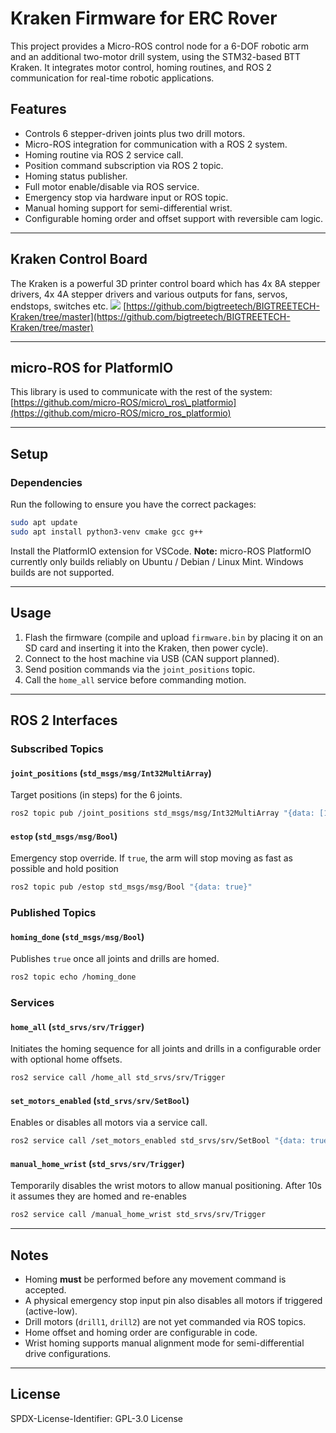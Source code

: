 # Kraken Firmware for ERC Rover

This project provides a Micro-ROS control node for a 6-DOF robotic arm and an additional two-motor drill system, using the STM32-based BTT Kraken. It integrates motor control, homing routines, and ROS 2 communication for real-time robotic applications.

## Features

* Controls 6 stepper-driven joints plus two drill motors.
* Micro-ROS integration for communication with a ROS 2 system.
* Homing routine via ROS 2 service call.
* Position command subscription via ROS 2 topic.
* Homing status publisher.
* Full motor enable/disable via ROS service.
* Emergency stop via hardware input or ROS topic.
* Manual homing support for semi-differential wrist.
* Configurable homing order and offset support with reversible cam logic.

---

## Kraken Control Board

The Kraken is a powerful 3D printer control board which has 4x 8A stepper drivers, 4x 4A stepper drivers and various outputs for fans, servos, endstops, switches etc.
![](https://teamgloomy.github.io/images/btt_kraken_pins.png)
[https://github.com/bigtreetech/BIGTREETECH-Kraken/tree/master](https://github.com/bigtreetech/BIGTREETECH-Kraken/tree/master)

---

## micro-ROS for PlatformIO

This library is used to communicate with the rest of the system:
[https://github.com/micro-ROS/micro\_ros\_platformio](https://github.com/micro-ROS/micro_ros_platformio)

---

## Setup

### Dependencies

Run the following to ensure you have the correct packages:

```bash
sudo apt update
sudo apt install python3-venv cmake gcc g++
```

Install the PlatformIO extension for VSCode.
**Note:** micro-ROS PlatformIO currently only builds reliably on Ubuntu / Debian / Linux Mint. Windows builds are not supported.

---

## Usage

1. Flash the firmware (compile and upload `firmware.bin` by placing it on an SD card and inserting it into the Kraken, then power cycle).
2. Connect to the host machine via USB (CAN support planned).
3. Send position commands via the `joint_positions` topic.
4. Call the `home_all` service before commanding motion.

---

## ROS 2 Interfaces

### Subscribed Topics

#### `joint_positions` (`std_msgs/msg/Int32MultiArray`)
Target positions (in steps) for the 6 joints.
```bash
ros2 topic pub /joint_positions std_msgs/msg/Int32MultiArray "{data: [1000, 2000, 1500, 1000, 500, 0]}"
```
#### `estop` (`std_msgs/msg/Bool`)
Emergency stop override. If `true`, the arm will stop moving as fast as possible and hold position
```bash
ros2 topic pub /estop std_msgs/msg/Bool "{data: true}"
```

### Published Topics

#### `homing_done` (`std_msgs/msg/Bool`)
Publishes `true` once all joints and drills are homed.
```bash
ros2 topic echo /homing_done
```
### Services

#### `home_all` (`std_srvs/srv/Trigger`)
Initiates the homing sequence for all joints and drills in a configurable order with optional home offsets.
```bash
ros2 service call /home_all std_srvs/srv/Trigger
```
#### `set_motors_enabled` (`std_srvs/srv/SetBool`)
Enables or disables all motors via a service call.
```bash
ros2 service call /set_motors_enabled std_srvs/srv/SetBool "{data: true}"
```
#### `manual_home_wrist` (`std_srvs/srv/Trigger`)
Temporarily disables the wrist motors to allow manual positioning. After 10s it assumes they are homed and re-enables
```bash
ros2 service call /manual_home_wrist std_srvs/srv/Trigger
```
---

## Notes

* Homing **must** be performed before any movement command is accepted.
* A physical emergency stop input pin also disables all motors if triggered (active-low).
* Drill motors (`drill1`, `drill2`) are not yet commanded via ROS topics.
* Home offset and homing order are configurable in code.
* Wrist homing supports manual alignment mode for semi-differential drive configurations.

---

## License

SPDX-License-Identifier: GPL-3.0 License
